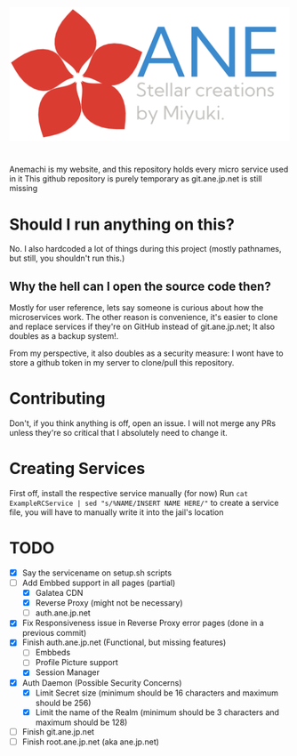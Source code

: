 ![ANE Logo](GalateaCDN/default/images/logos/ane-logo-final.png)

# 
Anemachi is my website, and this repository holds every micro service used in it
This github repository is purely temporary as git.ane.jp.net is still missing

# Should I run anything on this?
No. I also hardcoded a lot of things during this project (mostly pathnames, but still, you shouldn't run this.)

## Why the hell can I open the source code then?
Mostly for user reference, lets say someone is curious about how the microservices work.
The other reason is convenience, it's easier to clone and replace services if they're on GitHub instead of git.ane.jp.net;
It also doubles as a backup system!.

From my perspective, it also doubles as a security measure: I wont have to store a github token in my server to clone/pull this repository.

# Contributing
Don't, if you think anything is off, open an issue.
I will not merge any PRs unless they're so critical that I absolutely need to change it.

# Creating Services

First off, install the respective service manually (for now)
Run `cat ExampleRCService | sed "s/%NAME/INSERT NAME HERE/"` to create a service file, you will have to manually write it into the jail's location

# TODO

- [X] Say the servicename on setup.sh scripts
- [ ] Add Embbed support in all pages (partial)
    - [X] Galatea CDN
    - [X] Reverse Proxy (might not be necessary)
    - [ ] auth.ane.jp.net
- [X] Fix Responsiveness issue in Reverse Proxy error pages (done in a previous commit)
- [X] Finish auth.ane.jp.net (Functional, but missing features)
    - [ ] Embbeds 
    - [ ] Profile Picture support
    - [X] Session Manager
- [X] Auth Daemon (Possible Security Concerns)
    - [X] Limit Secret size (minimum should be 16 characters and maximum should be 256)
    - [X] Limit the name of the Realm (minimum should be 3 characters and maximum should be 128)
- [ ] Finish git.ane.jp.net
- [ ] Finish root.ane.jp.net (aka ane.jp.net)

